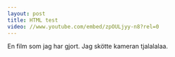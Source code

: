 ```yaml
---
layout: post
title: HTML test
video: //www.youtube.com/embed/zpOULjyy-n8?rel=0
---
```


En film som jag har gjort. Jag skötte kameran tjalalalaa.

